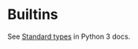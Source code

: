 ---
---
# Builtins

See [Standard types](https://docs.python.org/3/library/stdtypes.html) in Python 3 docs.
